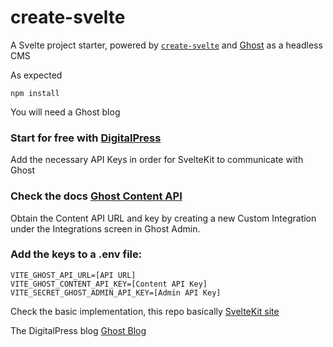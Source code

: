 # create-svelte

A Svelte project starter, powered by [`create-svelte`](https://github.com/sveltejs/kit/tree/main/packages/create-svelte) and [Ghost](https://ghost.org/) as a headless CMS

As expected
```
npm install
```

You will need a Ghost blog
### Start for free with [DigitalPress](https://www.digitalpress.blog/)

Add the necessary API Keys in order for SvelteKit to communicate with Ghost

### Check the docs [Ghost Content API](https://ghost.org/docs/content-api/)
Obtain the Content API URL and key by creating a new Custom Integration under the Integrations screen in Ghost Admin.

### Add the keys to a .env file:
```
VITE_GHOST_API_URL=[API URL]
VITE_GHOST_CONTENT_API_KEY=[Content API Key]
VITE_SECRET_GHOST_ADMIN_API_KEY=[Admin API Key]
```

Check the basic implementation, this repo basically 
[SvelteKit site](https://main--sveltekit-ghost.netlify.app/)

The DigitalPress blog 
[Ghost Blog](https://sveltekit-ghost.digitalpress.blog/)

